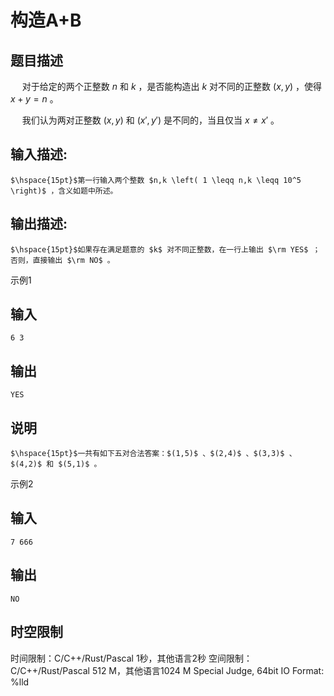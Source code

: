 # 构造A+B

## 题目描述

$\hspace{15pt}$对于给定的两个正整数 $n$ 和 $k$ ，是否能构造出 $k$ 对不同的正整数 $(x,y)$ ，使得 $x+y=n$ 。 

  


$\hspace{15pt}$我们认为两对正整数 $(x,y)$ 和 $(x',y')$ 是不同的，当且仅当 $x \neq x'$ 。 

## 输入描述:
    
    
    $\hspace{15pt}$第一行输入两个整数 $n,k \left( 1 \leqq n,k \leqq 10^5 \right)$ ，含义如题中所述。

## 输出描述:
    
    
    $\hspace{15pt}$如果存在满足题意的 $k$ 对不同正整数，在一行上输出 $\rm YES$ ；否则，直接输出 $\rm NO$ 。

示例1 

## 输入
    
    
    6 3

## 输出
    
    
    YES

## 说明
    
    
    $\hspace{15pt}$一共有如下五对合法答案：$(1,5)$ 、$(2,4)$ 、$(3,3)$ 、$(4,2)$ 和 $(5,1)$ 。

示例2 

## 输入
    
    
    7 666

## 输出
    
    
    NO


## 时空限制

时间限制：C/C++/Rust/Pascal 1秒，其他语言2秒
空间限制：C/C++/Rust/Pascal 512 M，其他语言1024 M
Special Judge, 64bit IO Format: %lld